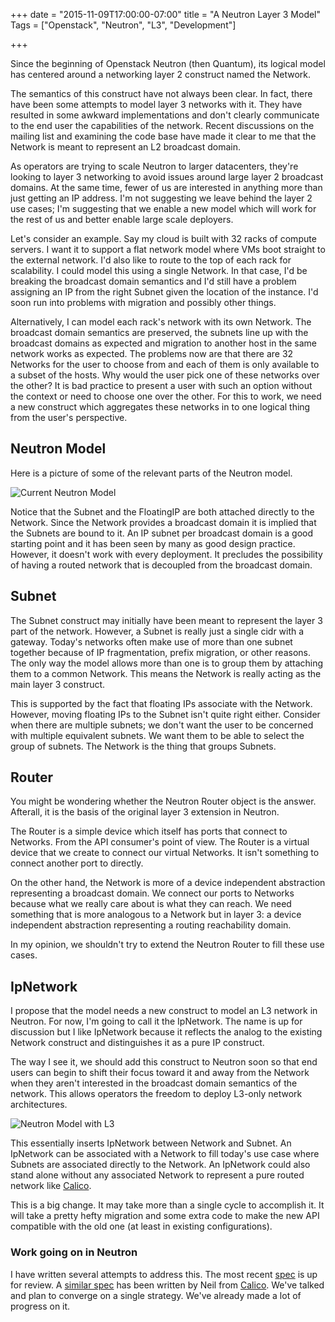 +++
date = "2015-11-09T17:00:00-07:00"
title = "A Neutron Layer 3 Model"
Tags = ["Openstack", "Neutron", "L3", "Development"]

+++

Since the beginning of Openstack Neutron (then Quantum), its logical
model has centered around a networking layer 2 construct named the
Network.

The semantics of this construct have not always been clear.  In fact,
there have been some attempts to model layer 3 networks with it.  They
have resulted in some awkward implementations and don't clearly
communicate to the end user the capabilities of the network.  Recent
discussions on the mailing list and examining the code base have made it
clear to me that the Network is meant to represent an L2 broadcast
domain.

As operators are trying to scale Neutron to larger datacenters, they're
looking to layer 3 networking to avoid issues around large layer 2
broadcast domains.  At the same time, fewer of us are interested in
anything more than just getting an IP address.  I'm not suggesting we
leave behind the layer 2 use cases; I'm suggesting that we enable a new
model which will work for the rest of us and better enable large scale
deployers.

Let's consider an example.  Say my cloud is built with 32 racks of
compute servers.  I want it to support a flat network model where VMs
boot straight to the external network.  I'd also like to route to the
top of each rack for scalability.  I could model this using a single
Network.  In that case, I'd be breaking the broadcast domain semantics
and I'd still have a problem assigning an IP from the right Subnet given
the location of the instance.  I'd soon run into problems with migration
and possibly other things.

Alternatively, I can model each rack's network with its own Network.
The broadcast domain semantics are preserved, the subnets line up with
the broadcast domains as expected and migration to another host in the
same network works as expected.  The problems now are that there are 32
Networks for the user to choose from and each of them is only available
to a subset of the hosts.  Why would the user pick one of these networks
over the other?  It is bad practice to present a user with such an
option without the context or need to choose one over the other.  For
this to work, we need a new construct which aggregates these networks in
to one logical thing from the user's perspective.

## Neutron Model

Here is a picture of some of the relevant parts of the Neutron model.

![Current Neutron Model](/images/NeutronL2Model.svg)

Notice that the Subnet and the FloatingIP are both attached directly to
the Network.  Since the Network provides a broadcast domain it is
implied that the Subnets are bound to it.  An IP subnet per broadcast
domain is a good starting point and it has been seen by many as good
design practice.  However, it doesn't work with every deployment.  It
precludes the possibility of having a routed network that is decoupled
from the broadcast domain.

## Subnet

The Subnet construct may initially have been meant to represent the
layer 3 part of the network.  However, a Subnet is really just a single
cidr with a gateway.  Today's networks often make use of more than one
subnet together because of IP fragmentation, prefix migration, or other
reasons.  The only way the model allows more than one is to group them
by attaching them to a common Network.  This means the Network is really
acting as the main layer 3 construct.

This is supported by the fact that floating IPs associate with the
Network.  However, moving floating IPs to the Subnet isn't quite right
either.  Consider when there are multiple subnets; we don't want the
user to be concerned with multiple equivalent subnets.  We want them to
be able to select the group of subnets.  The Network is the thing that
groups Subnets.

## Router

You might be wondering whether the Neutron Router object is the answer.
Afterall, it is the basis of the original layer 3 extension in Neutron.

The Router is a simple device which itself has ports that connect to
Networks.  From the API consumer's point of view.  The Router is a
virtual device that we create to connect our virtual Networks.  It isn't
something to connect another port to directly.

On the other hand, the Network is more of a device independent
abstraction representing a broadcast domain.  We connect our ports to
Networks because what we really care about is what they can reach.  We
need something that is more analogous to a Network but in layer 3:  a
device independent abstraction representing a routing reachability
domain.

In my opinion, we shouldn't try to extend the Neutron Router to fill
these use cases.

## IpNetwork

I propose that the model needs a new construct to model an L3 network in
Neutron.  For now, I'm going to call it the IpNetwork.  The name is up
for discussion but I like IpNetwork because it reflects the analog to
the existing Network construct and distinguishes it as a pure IP
construct.

The way I see it, we should add this construct to Neutron soon so that
end users can begin to shift their focus toward it and away from the
Network when they aren't interested in the broadcast domain semantics of
the network.  This allows operators the freedom to deploy L3-only
network architectures.

![Neutron Model with L3](/images/NeutronL3Model.svg)

This essentially inserts IpNetwork between Network and Subnet.  An
IpNetwork can be associated with a Network to fill today's use case
where Subnets are associated directly to the Network.  An IpNetwork
could also stand alone without any associated Network to represent a
pure routed network like [Calico].

[Calico]: http://www.projectcalico.org/

This is a big change.  It may take more than a single cycle to
accomplish it.  It will take a pretty hefty migration and some extra
code to make the new API compatible with the old one (at least in
existing configurations).

### Work going on in Neutron

I have written several attempts to address this.  The most recent [spec]
is up for review.  A [similar spec] has been written by Neil from
[Calico].  We've talked and plan to converge on a single strategy.
We've already made a lot of progress on it.

[spec]: https://review.openstack.org/#/c/225384/
[similar spec]: https://review.openstack.org/#/c/238895/

<!-- vim:set tw=72 ft=markdown: -->
